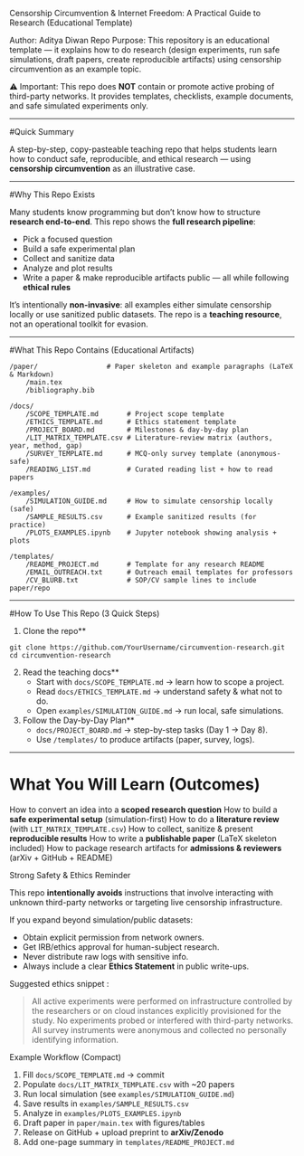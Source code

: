 Censorship Circumvention & Internet Freedom: A Practical Guide to Research (Educational Template)

Author: Aditya Diwan
Repo Purpose: This repository is an educational template — it explains how to do research (design experiments, run safe simulations, draft papers, create reproducible artifacts) using censorship circumvention as an example topic.

⚠️ Important: This repo does **NOT** contain or promote active probing of third-party networks. It provides templates, checklists, example documents, and safe simulated experiments only.

---

#Quick Summary

A step-by-step, copy-pasteable teaching repo that helps students learn how to conduct safe, reproducible, and ethical research — using **censorship circumvention** as an illustrative case.

---

#Why This Repo Exists

Many students know programming but don’t know how to structure **research end-to-end**. This repo shows the **full research pipeline**:

* Pick a focused question
* Build a safe experimental plan
* Collect and sanitize data
* Analyze and plot results
* Write a paper & make reproducible artifacts public — all while following **ethical rules**

It’s intentionally **non-invasive**: all examples either simulate censorship locally or use sanitized public datasets. The repo is a **teaching resource**, not an operational toolkit for evasion.

---

#What This Repo Contains (Educational Artifacts)

```
/paper/                 # Paper skeleton and example paragraphs (LaTeX & Markdown)
    /main.tex
    /bibliography.bib

/docs/
    /SCOPE_TEMPLATE.md       # Project scope template
    /ETHICS_TEMPLATE.md      # Ethics statement template
    /PROJECT_BOARD.md        # Milestones & day-by-day plan
    /LIT_MATRIX_TEMPLATE.csv # Literature-review matrix (authors, year, method, gap)
    /SURVEY_TEMPLATE.md      # MCQ-only survey template (anonymous-safe)
    /READING_LIST.md         # Curated reading list + how to read papers

/examples/
    /SIMULATION_GUIDE.md     # How to simulate censorship locally (safe)
    /SAMPLE_RESULTS.csv      # Example sanitized results (for practice)
    /PLOTS_EXAMPLES.ipynb    # Jupyter notebook showing analysis + plots

/templates/
    /README_PROJECT.md       # Template for any research README
    /EMAIL_OUTREACH.txt      # Outreach email templates for professors
    /CV_BLURB.txt            # SOP/CV sample lines to include paper/repo
```

---

#How To Use This Repo (3 Quick Steps)

1. Clone the repo**
```
git clone https://github.com/YourUsername/circumvention-research.git
cd circumvention-research
```
2. Read the teaching docs**
   * Start with `docs/SCOPE_TEMPLATE.md` → learn how to scope a project.
   * Read `docs/ETHICS_TEMPLATE.md` → understand safety & what not to do.
   * Open `examples/SIMULATION_GUIDE.md` → run local, safe simulations.
3. Follow the Day-by-Day Plan**
   * `docs/PROJECT_BOARD.md` → step-by-step tasks (Day 1 → Day 8).
   * Use `/templates/` to produce artifacts (paper, survey, logs).

---

# What You Will Learn (Outcomes)

How to convert an idea into a **scoped research question**
How to build a **safe experimental setup** (simulation-first)
How to do a **literature review** (with `LIT_MATRIX_TEMPLATE.csv`)
How to collect, sanitize & present **reproducible results**
How to write a **publishable paper** (LaTeX skeleton included)
How to package research artifacts for **admissions & reviewers** (arXiv + GitHub + README)



Strong Safety & Ethics Reminder

This repo **intentionally avoids** instructions that involve interacting with unknown third-party networks or targeting live censorship infrastructure.

If you expand beyond simulation/public datasets:

* Obtain explicit permission from network owners.
* Get IRB/ethics approval for human-subject research.
* Never distribute raw logs with sensitive info.
* Always include a clear **Ethics Statement** in public write-ups.

Suggested ethics snippet :

> All active experiments were performed on infrastructure controlled by the researchers or on cloud instances explicitly provisioned for the study. No experiments probed or interfered with third-party networks. All survey instruments were anonymous and collected no personally identifying information.


Example Workflow (Compact)

1. Fill `docs/SCOPE_TEMPLATE.md` → commit
2. Populate `docs/LIT_MATRIX_TEMPLATE.csv` with \~20 papers
3. Run local simulation (see `examples/SIMULATION_GUIDE.md`)
4. Save results in `examples/SAMPLE_RESULTS.csv`
5. Analyze in `examples/PLOTS_EXAMPLES.ipynb`
6. Draft paper in `paper/main.tex` with figures/tables
7. Release on GitHub + upload preprint to **arXiv/Zenodo**
8. Add one-page summary in `templates/README_PROJECT.md`

